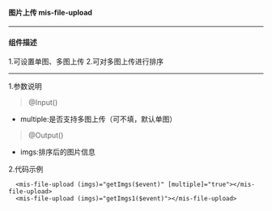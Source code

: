 #### 图片上传 mis-file-upload
***

#### 组件描述
1.可设置单图、多图上传
2.可对多图上传进行排序
***

1.参数说明
>@Input()
* multiple:是否支持多图上传（可不填，默认单图）
>@Output()
* imgs:排序后的图片信息

2.代码示例
```
  <mis-file-upload (imgs)="getImgs($event)" [multiple]="true"></mis-file-upload>
  <mis-file-upload (imgs)="getImgs1($event)"></mis-file-upload>
```
